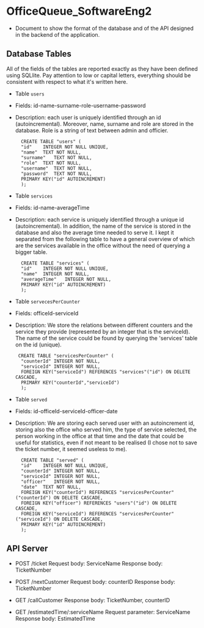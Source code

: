 # OfficeQueue_SoftwareEng2
- Document to show the format of the database and of the API designed in the backend of the application.
## Database Tables
All of the fields of the tables are reported exactly as they have been defined using SQLlite. Pay attention to low or capital letters, everything should be consistent with respect to what it's written here.
- Table `users` 
- Fields: id-name-surname-role-username-password
- Description: each user is uniquely identified through an id (autoincremental). Moreover, name, surname and role are stored in the database. Role is a string of text between admin and officier.
  ```
    CREATE TABLE "users" (
	"id"	INTEGER NOT NULL UNIQUE,
	"name"	TEXT NOT NULL,
	"surname"	TEXT NOT NULL,
	"role"	TEXT NOT NULL,
	"username"	TEXT NOT NULL,
	"password"	TEXT NOT NULL,
	PRIMARY KEY("id" AUTOINCREMENT)
	);
  ```
- Table `services` 
- Fields: id-name-averageTime
- Description: each service is uniquely identified through a unique id (autoincremental). In addition, the name of the service is stored in the database and also the average time needed to serve it. I kept it separated from the following table to have a general overview of which are the services available in the office without the need of querying a bigger table.
  ```
   	CREATE TABLE "services" (
	"id"	INTEGER NOT NULL UNIQUE,
	"name"	INTEGER NOT NULL,
	"averageTime"	INTEGER NOT NULL,
	PRIMARY KEY("id" AUTOINCREMENT)
	);
  ```

- Table `servecesPerCounter`
- Fields: officeId-serviceId
- Description: We store the relations between different counters and the service they provide (represented by an integer that is the serviceId). The name of the service could be found by querying the 'services' table on the id (unique). 
  ```
   CREATE TABLE "servicesPerCounter" (
	"counterId"	INTEGER NOT NULL,
	"serviceId"	INTEGER NOT NULL,
	FOREIGN KEY("serviceId") REFERENCES "services"("id") ON DELETE CASCADE,
	PRIMARY KEY("counterId","serviceId")
	);
  ```
- Table `served` 
- Fields: id-officeId-serviceId-officer-date
- Description: We are storing each served user with an autoincrement id, storing also the office who served him, the type of service selected, the person working in the office at that time and the date that could be useful for statistics, even if not meant to be realised (I chose not to save the ticket number, it seemed useless to me).
  ```
    CREATE TABLE "served" (
	"id"	INTEGER NOT NULL UNIQUE,
	"counterId"	INTEGER NOT NULL,
	"serviceId"	INTEGER NOT NULL,
	"officer"	INTEGER NOT NULL,
	"date"	TEXT NOT NULL,
	FOREIGN KEY("counterId") REFERENCES "servicesPerCounter"("counterId") ON DELETE CASCADE,
	FOREIGN KEY("officer") REFERENCES "users"("id") ON DELETE CASCADE,
	FOREIGN KEY("serviceId") REFERENCES "servicesPerCounter"("serviceId") ON DELETE CASCADE,
	PRIMARY KEY("id" AUTOINCREMENT)
	);
  ```

## API Server

- POST /ticket
  Request body: ServiceName
  Response body: TicketNumber

- POST /nextCustomer
  Request body: counterID
  Response body: TicketNumber

- GET /callCustomer
  Response body: TicketNumber, counterID

- GET /estimatedTime/:serviceName
  Request parameter: ServiceName
  Response body: EstimatedTime
